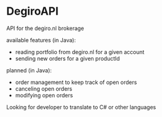DegiroAPI
=========

API for the degiro.nl brokerage

available features (in Java):
- reading portfolio from degiro.nl for a given account
- sending new orders for a given productId

planned (in Java):
- order management to keep track of open orders
- canceling open orders
- modifying open orders


Looking for developer to translate to C# or other languages
